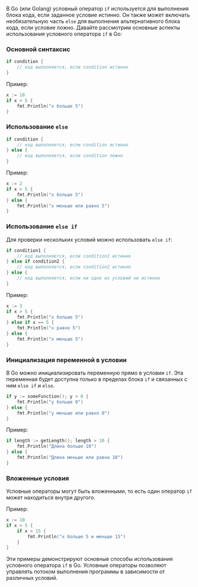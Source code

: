 В Go (или Golang) условный оператор `if` используется для выполнения блока кода, если заданное условие истинно. Он также может включать необязательную часть `else` для выполнения альтернативного блока кода, если условие ложно. Давайте рассмотрим основные аспекты использования условного оператора `if` в Go:

### Основной синтаксис

```go
if condition {
    // код выполняется, если condition истинно
}
```

Пример:

```go
x := 10
if x > 5 {
    fmt.Println("x больше 5")
}
```

### Использование `else`

```go
if condition {
    // код выполняется, если condition истинно
} else {
    // код выполняется, если condition ложно
}
```

Пример:

```go
x := 2
if x > 5 {
    fmt.Println("x больше 5")
} else {
    fmt.Println("x меньше или равно 5")
}
```

### Использование `else if`

Для проверки нескольких условий можно использовать `else if`:

```go
if condition1 {
    // код выполняется, если condition1 истинно
} else if condition2 {
    // код выполняется, если condition2 истинно
} else {
    // код выполняется, если ни одно из условий не истинно
}
```

Пример:

```go
x := 3
if x > 5 {
    fmt.Println("x больше 5")
} else if x == 5 {
    fmt.Println("x равно 5")
} else {
    fmt.Println("x меньше 5")
}
```

### Инициализация переменной в условии

В Go можно инициализировать переменную прямо в условии `if`. Эта переменная будет доступна только в пределах блока `if` и связанных с ним `else if` и `else`.

```go
if y := someFunction(); y > 0 {
    fmt.Println("y больше 0")
} else {
    fmt.Println("y меньше или равно 0")
}
```

Пример:

```go
if length := getLength(); length > 10 {
    fmt.Println("Длина больше 10")
} else {
    fmt.Println("Длина меньше или равна 10")
}
```

### Вложенные условия

Условные операторы могут быть вложенными, то есть один оператор `if` может находиться внутри другого.

Пример:

```go
x := 10
if x > 5 {
    if x < 15 {
        fmt.Println("x больше 5 и меньше 15")
    }
}
```

Эти примеры демонстрируют основные способы использования условного оператора `if` в Go. Условные операторы позволяют управлять потоком выполнения программы в зависимости от различных условий.